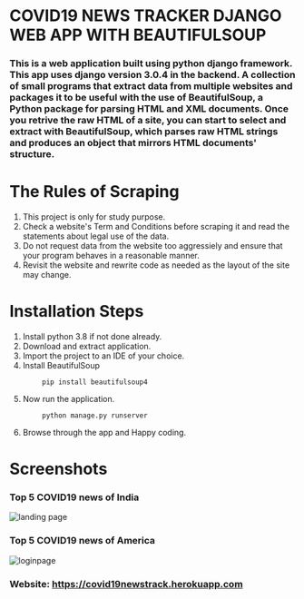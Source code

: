 #    COVID19 NEWS TRACKER DJANGO WEB APP WITH BEAUTIFULSOUP
###    This is a web application built using python django framework. This app uses django version 3.0.4 in the backend. A collection of small programs that extract data from multiple websites and packages it to be useful with the use of BeautifulSoup, a Python package for parsing HTML and XML documents. Once you retrive the raw HTML of a site, you can start to select and extract with BeautifulSoup, which parses raw HTML strings and produces an object that mirrors HTML documents' structure.

The Rules of Scraping
==================

1.  This project is only for study purpose.
2.  Check a website's Term and Conditions before scraping it and read the statements about legal use of the data.
3.  Do not request data from the website too aggressiely and ensure that your program behaves in a reasonable manner.
4.  Revisit the website and rewrite code as needed as the layout of the site may change.

Installation Steps
==================

1.  Install python 3.8 if not done already.
2.  Download and extract application.
3.  Import the project to an IDE of your choice.
4.  Install BeautifulSoup
```
        pip install beautifulsoup4
```
5.  Now run the application.
```
        python manage.py runserver
```
6.  Browse through the app and Happy coding.

Screenshots
==================

###   Top 5 COVID19 news of India

![landing page](https://bitbucket.org/sagarbanik/covid19news/raw/e228d3c32a1134ca4c5b40b8f89ee57436e8d782/Img/india.png)

###   Top 5 COVID19 news of America

![loginpage](https://bitbucket.org/sagarbanik/covid19news/raw/e228d3c32a1134ca4c5b40b8f89ee57436e8d782/Img/amaericss.png)

###   Website: https://covid19newstrack.herokuapp.com
